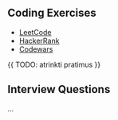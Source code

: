 ## Coding Exercises

  - [LeetCode](https://leetcode.com/)
  - [HackerRank](https://www.hackerrank.com/domains/tutorials/10-days-of-javascript)
  - [Codewars](https://www.codewars.com/)

  {{ TODO: atrinkti pratimus }}

## Interview Questions

...
